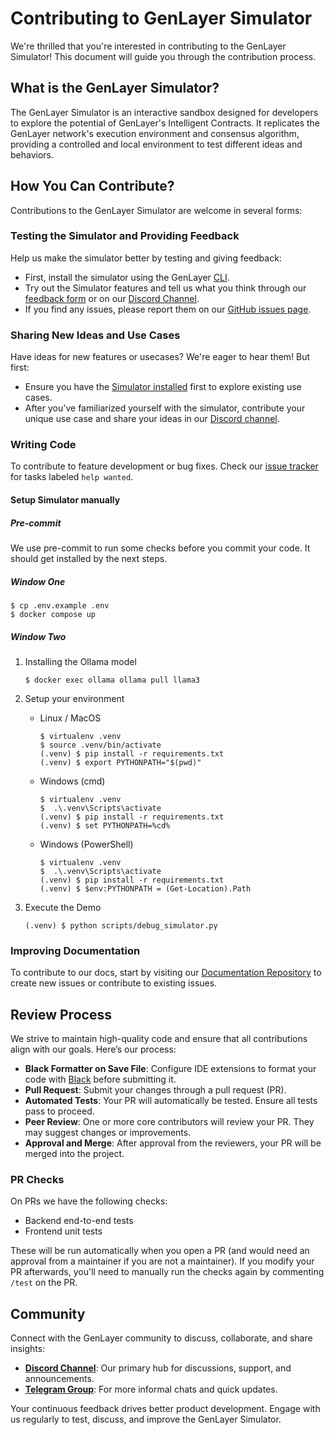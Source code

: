 # Contributing to GenLayer Simulator

We're thrilled that you're interested in contributing to the GenLayer Simulator! This document will guide you through the contribution process.

## What is the GenLayer Simulator?

The GenLayer Simulator is an interactive sandbox designed for developers to explore the potential of GenLayer's Intelligent Contracts. It replicates the GenLayer network's execution environment and consensus algorithm, providing a controlled and local environment to test different ideas and behaviors.

## How You Can Contribute?

Contributions to the GenLayer Simulator are welcome in several forms:

### Testing the Simulator and Providing Feedback

Help us make the simulator better by testing and giving feedback:

- First, install the simulator using the GenLayer [CLI](https://github.com/yeagerai/genlayer-simulator?tab=readme-ov-file#quick-install).
- Try out the Simulator features and tell us what you think through our [feedback form](https://docs.google.com/forms/d/1IVNsZwm936kSNCiXmlAP8bgJnbik7Bqaoc3I6UYhr-o/viewform) or on our [Discord Channel](https://discord.gg/8Jm4v89VAu).
- If you find any issues, please report them on our [GitHub issues page](https://github.com/yeagerai/genlayer-simulator/issues).

### Sharing New Ideas and Use Cases

Have ideas for new features or usecases? We're eager to hear them! But first:

- Ensure you have the [Simulator installed](https://github.com/yeagerai/genlayer-simulator?tab=readme-ov-file#quick-install) first to explore existing use cases.
- After you've familiarized yourself with the simulator, contribute your unique use case and share your ideas in our [Discord channel](https://discord.gg/8Jm4v89VAu).

### Writing Code

To contribute to feature development or bug fixes. Check our [issue tracker](https://github.com/yeagerai/genlayer-simulator/issues) for tasks labeled `help wanted`.

#### Setup Simulator manually

##### Pre-commit

We use pre-commit to run some checks before you commit your code. It should get installed by the next steps.

##### Window One

```
$ cp .env.example .env
$ docker compose up
```

##### Window Two

1. Installing the Ollama model

   ```
   $ docker exec ollama ollama pull llama3
   ```

2. Setup your environment

   - Linux / MacOS

     ```
     $ virtualenv .venv
     $ source .venv/bin/activate
     (.venv) $ pip install -r requirements.txt
     (.venv) $ export PYTHONPATH="$(pwd)"
     ```

   - Windows (cmd)

     ```
     $ virtualenv .venv
     $  .\.venv\Scripts\activate
     (.venv) $ pip install -r requirements.txt
     (.venv) $ set PYTHONPATH=%cd%
     ```

   - Windows (PowerShell)

     ```
     $ virtualenv .venv
     $  .\.venv\Scripts\activate
     (.venv) $ pip install -r requirements.txt
     (.venv) $ $env:PYTHONPATH = (Get-Location).Path
     ```

3. Execute the Demo

   ```
   (.venv) $ python scripts/debug_simulator.py
   ```

### Improving Documentation

To contribute to our docs, start by visiting our [Documentation Repository](https://github.com/yeagerai/genlayer-docs) to create new issues or contribute to existing issues.

## Review Process

We strive to maintain high-quality code and ensure that all contributions align with our goals. Here’s our process:

- **Black Formatter on Save File**: Configure IDE extensions to format your code with [Black](https://github.com/psf/black) before submitting it.
- **Pull Request**: Submit your changes through a pull request (PR).
- **Automated Tests**: Your PR will automatically be tested. Ensure all tests pass to proceed.
- **Peer Review**: One or more core contributors will review your PR. They may suggest changes or improvements.
- **Approval and Merge**: After approval from the reviewers, your PR will be merged into the project.

### PR Checks

On PRs we have the following checks:

- Backend end-to-end tests
- Frontend unit tests

These will be run automatically when you open a PR (and would need an approval from a maintainer if you are not a maintainer). If you modify your PR afterwards, you'll need to manually run the checks again by commenting `/test` on the PR.

## Community

Connect with the GenLayer community to discuss, collaborate, and share insights:

- **[Discord Channel](https://discord.gg/8Jm4v89VAu)**: Our primary hub for discussions, support, and announcements.
- **[Telegram Group](https://t.me/genlayer)**: For more informal chats and quick updates.

Your continuous feedback drives better product development. Engage with us regularly to test, discuss, and improve the GenLayer Simulator.

